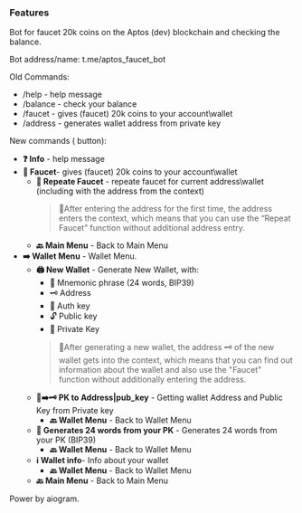 ### Features

Bot for faucet 20k coins on the Aptos (dev) blockchain and checking the balance.

Bot address/name:
t.me/aptos_faucet_bot

Old Commands:
 - /help - help message
 - /balance - check your balance
 - /faucet - gives (faucet) 20k coins to your account\wallet
 - /address - generates wallet address from private key

New commands ( button):
 + **❓ Info** - help message
 + **🚰 Faucet**- gives (faucet) 20k coins to your account\wallet
    * **🚰 Repeate Faucet** - repeate faucet for current address\wallet (including with the address from the context)
        > 📜After entering the address for the first time, the address enters the context, which means that you can use the “Repeat Faucet” function without additional address entry.
    * **🔙 Main Menu** - Back to Main Menu
 + **➡️ Wallet Menu** - Wallet Menu.
    *  **🖨 New Wallet** - Generate New Wallet, with:
        * 📝 Mnemonic phrase (24 words, BIP39)
        * 🗝 Address
        * 🔑 Auth key
        * 🔓 Public key
        * 🔐 Private Key
        > 📜After generating a new wallet, the address 🗝 of the new wallet gets into the context, which means that you can find out information about the wallet and also use the "Faucet" function without additionally entering the address.
    * **🔐➡️🗝 PK to Address|pub_key** - Getting wallet Address and Public Key from Private key
        * **🔙 Wallet Menu** - Back to Wallet Menu
    * **📝 Generates 24 words from your PK** - Generates 24 words from your PK (BIP39)
        * **🔙 Wallet Menu** - Back to Wallet Menu
    * **ℹ️ Wallet info**- Info about your wallet
        * **🔙 Wallet Menu** - Back to Wallet Menu
    * **🔙 Main Menu** - Back to Main Menu


Power by aiogram.